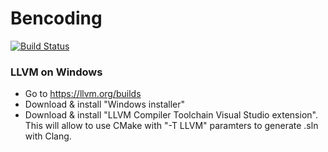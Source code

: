 # Bencoding

[![Build Status](https://ci.appveyor.com/api/projects/status/54skmjik5tmfecpy?svg=true)](https://ci.appveyor.com/project/grishavanika/bencoding)

### LLVM on Windows

 * Go to <https://llvm.org/builds>
 * Download & install "Windows installer"
 * Download & install "LLVM Compiler Toolchain Visual Studio extension".  
   This will allow to use CMake with "-T LLVM" paramters to generate .sln with Clang.
